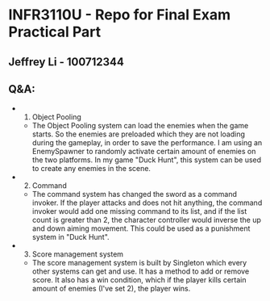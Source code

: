 # INFR3110U - Repo for Final Exam Practical Part
## Jeffrey Li - 100712344

## Q&A:
- 1. Object Pooling
  - The Object Pooling system can load the enemies when the game starts. So the enemies are preloaded which they are not loading during the gameplay, in order to save the performance. I am using an EnemySpawner to randomly activate certain amount of enemies on the two platforms. In my game "Duck Hunt", this system can be used to create any enemies in the scene.

- 2. Command
  - The command system has changed the sword as a command invoker. If the player attacks and does not hit anything, the command invoker would add one missing command to its list, and if the list count is greater than 2, the character controller would inverse the up and down aiming movement. This could be used as a punishment system in "Duck Hunt".

- 3. Score management system
  - The score management system is built by Singleton which every other systems can get and use. It has a method to add or remove score. It also has a win condition, which if the player kills certain amount of enemies (I've set 2), the player wins.
